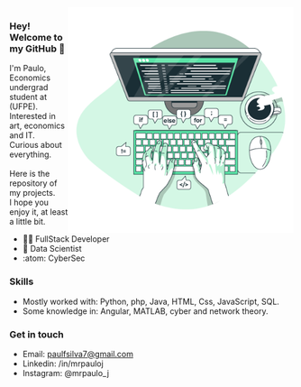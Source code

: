 <!--<img src="https://raw.githubusercontent.com/MicaelliMedeiros/micaellimedeiros/master/image/computer-illustration.png" width="400px" align="right">-->
<!--<img src="https://trosleihard.000webhostapp.com/4401278.png" width="400px" align="right">-->

<img src="https://github.com/MrPauloJ/MrPauloJ/blob/main/4401278.png?raw=true" width="400px" align="right">

### Hey! Welcome to my GitHub 👋
I'm Paulo, <br>
Economics undergrad student at (UFPE).<br>
Interested in art, economics and IT.<br> 
Curious about everything.<br>
<br>
Here is the repository of my projects.<br>
I hope you enjoy it, at least a little bit.

- 🧘‍♂️ FullStack Developer
- 🤌 Data Scientist
- :atom: CyberSec

### Skills
<!--
<div align="center">
  <img height="30px" src="https://cdn.jsdelivr.net/gh/devicons/devicon/icons/html5/html5-plain-wordmark.svg" />  
  <img height="30px" src="https://cdn.jsdelivr.net/gh/devicons/devicon/icons/css3/css3-plain-wordmark.svg" />
  <img height="30px" src="https://cdn.jsdelivr.net/gh/devicons/devicon/icons/python/python-original-wordmark.svg" />
  <img height="30px" src="https://cdn.jsdelivr.net/gh/devicons/devicon/icons/jupyter/jupyter-original-wordmark.svg" />
  <img height="30px" src="https://cdn.jsdelivr.net/gh/devicons/devicon/icons/php/php-original.svg" />   
  <img height="30px" src="https://cdn.jsdelivr.net/gh/devicons/devicon/icons/java/java-original-wordmark.svg" />
  <img height="30px" src="https://cdn.jsdelivr.net/gh/devicons/devicon/icons/spring/spring-original.svg" />
  <img height="30px" src="https://cdn.jsdelivr.net/gh/devicons/devicon/icons/javascript/javascript-original.svg" />
  <img height="30px" src="https://cdn.jsdelivr.net/gh/devicons/devicon/icons/angularjs/angularjs-original.svg" />
  <img height="30px" src="https://cdn.jsdelivr.net/gh/devicons/devicon/icons/mysql/mysql-original.svg" />
  <img height="30px" src="https://cdn.jsdelivr.net/gh/devicons/devicon/icons/nginx/nginx-original.svg" />
</div>
-->
- Mostly worked with: Python, php, Java, HTML, Css, JavaScript, SQL.<br>
- Some knowledge in: Angular, MATLAB, cyber and network theory.

### Get in touch
- Email: paulfsilva7@gmail.com
- Linkedin: /in/mrpauloj
- Instagram: @mrpaulo_j

<!--
<div align="center">
<a href="https://www.linkedin.com/in/mrpauloj" target="blank">
  <img height="30px" src="https://cdn.jsdelivr.net/gh/devicons/devicon/icons/linkedin/linkedin-original.svg" />
</a> 
<a href="malito:paulfsilva7@gmail.com" target="blank">
  <img height="30px" src="https://cdn.jsdelivr.net/gh/devicons/devicon/icons/google/google-original.svg" />
</a> 
</div>
<!--
[![LinkedIn](https://cdn.jsdelivr.net/gh/devicons/devicon/icons/linkedin/linkedin-original.svg)](https://www.linkedin.com/in/mrpauloj)</a>
-->
<!--
### ...

<!--
[![Gmail](https://img.shields.io/twitter/url?label=email&logo=gmail&style=social&url=http%3A%2F%2Fmailto%3Astephanyn7%40gmail.com)](mailto:stephanyn7@gmail.com)


![Anurag's GitHub stats](https://github-readme-stats.vercel.app/api?username=mrpauloj&show_icons=true&theme=dark)

[![Top Langs](https://github-readme-stats.vercel.app/api/top-langs/?username=mrpauloj&layout=compact&theme=dark)](https://github.com/mrpauloj/github-readme-stats)
-->


<!--
**MrPauloJ/MrPauloJ** is a ✨ _special_ ✨ repository because its `README.md` (this file) appears on your GitHub profile.

Here are some ideas to get you started:

- 🔭 I’m currently working on ...
- 🌱 I’m currently learning ...
- 👯 I’m looking to collaborate on ...
- 🤔 I’m looking for help with ...
- 💬 Ask me about ...
- 📫 How to reach me: ...
- 😄 Pronouns: ...
- ⚡ Fun fact: ...
-->
